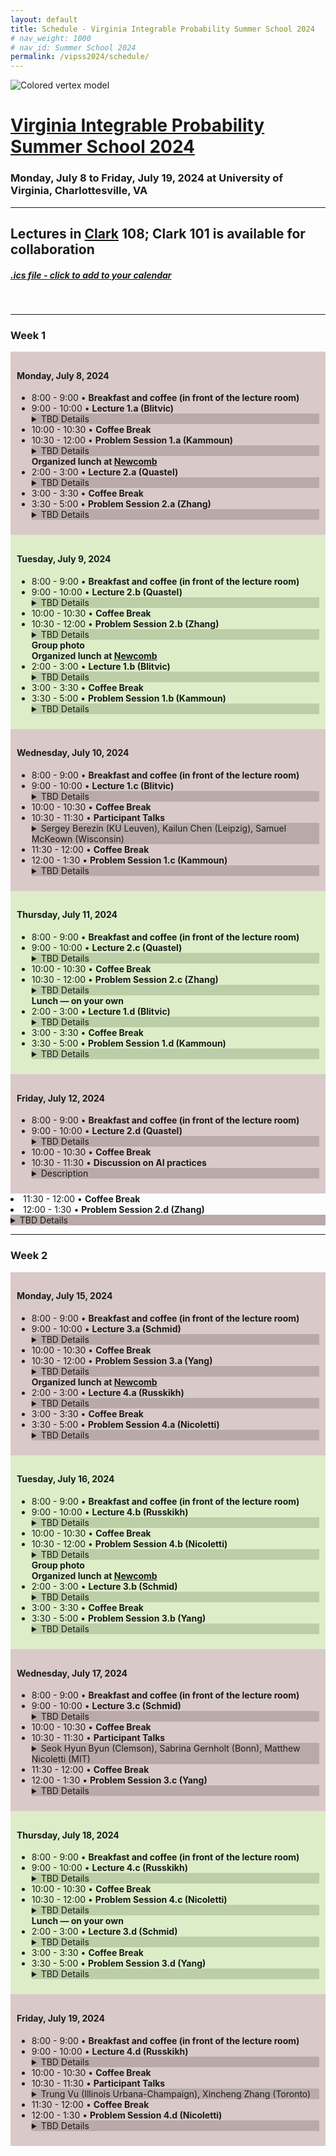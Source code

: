 ```yaml
---
layout: default
title: Schedule - Virginia Integrable Probability Summer School 2024
# nav_weight: 1000
# nav_id: Summer School 2024
permalink: /vipss2024/schedule/
---
```


<img src="{{site.url}}/vipss2024/color-vertex.jpg" style="max-width:100%" alt="Colored vertex model">

# <a href="{{site.url}}/vipss2024/">Virginia Integrable Probability Summer School 2024</a>

### Monday, July 8 to Friday, July 19, 2024 at University of Virginia, Charlottesville, VA

---

## Lectures in <a href="https://maps.app.goo.gl/UG54EAc6uqhjr4qZ9">Clark</a> 108; Clark 101 is available for collaboration

<h5><a href="{{site.url}}/vipss2024/VIPSS2024.ics">.ics file - click to add to your calendar</a></h5><br>

<hr><h3>Week 1</h3>

<!-- Week 1 Monday, July 8, 2024 -->  
<div style="background-color:#d9c9c9;padding:10px" class="mb-3">  
    <h4>Monday, July 8, 2024</h4>  
    <ul>
    <li>
    8:00 - 9:00 &bull; <strong>Breakfast and coffee (in front of the lecture room)</strong>
    </li>  
        <li>9:00 - 10:00 &bull; <strong>Lecture 1.a (Blitvic)</strong>
            <details style="background-color:#b9a9a9">
              <summary>TBD Details</summary>
              <div style="background-color:#d9c9c9; padding:10px">Decsription</div>
            </details>
        </li>
        <li>10:00 - 10:30 &bull; <strong>Coffee Break</strong></li>  
        <li>10:30 - 12:00 &bull; <strong> Problem Session 1.a (Kammoun)</strong>
            <details style="background-color:#b9a9a9">
              <summary>TBD Details</summary>
              <div style="background-color:#d9c9c9; padding:10px">Decsription</div>
            </details>
        </li>  
        <div class="mb-2 mt-2" style="font-weight:bold">Organized lunch at <a href="https://maps.app.goo.gl/r9dSBHdRg8t7csUq5">Newcomb</a></div>
        <li>2:00 - 3:00 &bull; <strong>Lecture 2.a (Quastel)</strong>
            <details style="background-color:#b9a9a9">
              <summary>TBD Details</summary>
              <div style="background-color:#d9c9c9; padding:10px">Decsription</div>
            </details>
        </li>
        <li>3:00 - 3:30 &bull; <strong>Coffee Break</strong></li>  
        <li>3:30 - 5:00 &bull; <strong> Problem Session 2.a (Zhang)</strong>
            <details style="background-color:#b9a9a9">
              <summary>TBD Details</summary>
              <div style="background-color:#d9c9c9; padding:10px">Decsription</div>
            </details>
        </li>  
    </ul>  
</div>

<div style="background-color:#DCEDC8;padding:10px" class="mb-3">  
    <h4>Tuesday, July 9, 2024</h4>  
        <ul>
    <li>
    8:00 - 9:00 &bull; <strong>Breakfast and coffee (in front of the lecture room)</strong>
    </li>    
        <li>9:00 - 10:00 &bull; <strong>Lecture 2.b (Quastel)</strong>
            <details style="background-color:#bccea8">
              <summary>TBD Details</summary>
              <div style="background-color:#DCEDC8; padding:10px">Decsription</div>
            </details>
        </li>
        <li>10:00 - 10:30 &bull; <strong>Coffee Break</strong></li>  
        <li>10:30 - 12:00 &bull; <strong> Problem Session 2.b (Zhang)</strong>
            <details style="background-color:#bccea8">
              <summary>TBD Details</summary>
              <div style="background-color:#DCEDC8; padding:10px">Decsription</div>
            </details>
        </li>  
        <div class="mb-2 mt-2" style="font-weight:bold">Group photo</div>
        <div class="mb-2 mt-2" style="font-weight:bold">Organized lunch at <a href="https://maps.app.goo.gl/r9dSBHdRg8t7csUq5">Newcomb</a></div>
        <li>2:00 - 3:00 &bull; <strong>Lecture 1.b (Blitvic)</strong>
            <details style="background-color:#bccea8">
              <summary>TBD Details</summary>
              <div style="background-color:#DCEDC8; padding:10px">Decsription</div>
            </details>
        </li>
        <li>3:00 - 3:30 &bull; <strong>Coffee Break</strong></li>  
        <li>3:30 - 5:00 &bull; <strong> Problem Session 1.b (Kammoun)</strong>
            <details style="background-color:#bccea8">
              <summary>TBD Details</summary>
              <div style="background-color:#DCEDC8; padding:10px">Decsription</div>
            </details>
        </li>  
    </ul>  
</div>

<div style="background-color:#d9c9c9;padding:10px" class="mb-3">  
    <h4>Wednesday, July 10, 2024</h4>  
        <ul>
    <li>
    8:00 - 9:00 &bull; <strong>Breakfast and coffee (in front of the lecture room)</strong>
    </li>    
        <li>9:00 - 10:00 &bull; <strong>Lecture 1.c (Blitvic)</strong>
            <details style="background-color:#b9a9a9">
              <summary>TBD Details</summary>
              <div style="background-color:#d9c9c9; padding:10px">Decsription</div>
            </details>
        </li>
        <li>10:00 - 10:30 &bull; <strong>Coffee Break</strong></li>  
        <li>10:30 - 11:30 &bull; <strong>Participant Talks</strong>
            <details style="background-color:#b9a9a9">
              <summary>Sergey Berezin (KU Leuven), Kailun Chen (Leipzig), Samuel McKeown (Wisconsin)</summary>
              <div style="background-color:#d9c9c9;
              padding:10px">
              Sergey Berezin (KU Leuven)
              <br>
              <strong>Functional CLT for Mittag-Leffler Ensemble with Hard Wall</strong>
              <br>
              The Mittag-Leffler ensemble restricted to an origin-centered disk in the bulk of the droplet features a natural hard edge at the boundary of the disk. This boundary is known as the hard wall. We will discuss a recent functional central limit theorem for dynamical additive statistics in the hard-edge scaling, i.e., at the distance O(1/n) from this hard wall.
<br><br>
              Kailun Chen (Leipzig)
<br><strong>
Mallows product measure</strong>
<br>
q-exchangeable ergodic distributions on the infinite symmetric group were classified by Gnedin-Olshanski (2012). In this paper, we study a specific linear combination of the ergodic measures and call it the Mallows product measure. From a particle system perspective, the Mallows product measure is a reversible stationary blocking measure of the infinite-species ASEP and it is a natural multi-species extension of the Bernoulli product blocking measures of the one-species ASEP. Moreover, the Mallows product measure can be viewed as the universal product blocking measure of interacting particle systems coming from random walks on Hecke algebras. For the random infinite permutation distributed according to the Mallows product measure we have computed the joint distribution of its neighbouring displacements, as well as several other observables. The key feature of the obtained formulas is their remarkably simple product structure. We project these formulas to ASEP with finitely many species, which in particular recovers a recent result of Adams-Balazs-Jay, and also to ASEP(q,M). Our main tools are results of Gnedin-Olshanski about ergodic Mallows measures and shift-invariance symmetries of the stochastic colored six vertex model discovered by Borodin-Gorin-Wheeler and Galashin. This is a joint work with Alexey Bufetov.
              <br><br>
              Samuel McKeown (Wisconsin)
<br>
              <strong>Solvability in a restricted first passage percolation
              </strong>
  <br>Strict-weak first passage percolation (SWFPP) is a model of random plane geometry, introduced by Seppäläinen as a simplification of planar FPP for which explicit formulae can be obtained. It is expected to lie in the KPZ universality class. One can apply many of the same techniques which have been used to study last passage percolation, in particular the systematic use of Busemann functions in describing the model's semi-infinite geodesics. SWFPP has the advantage of being solvable for a wider class of distributions and with expressions that tend to be easier to work with. As an application, we show that the tree of semi-infinite geodesics in exponential SWFPP fails to have a natural density near the axis.
              </div>
            </details>
        </li>  
        <li>11:30 - 12:00 &bull; <strong>Coffee Break</strong></li>  
        <li>12:00 - 1:30 &bull; <strong> Problem Session 1.c (Kammoun)</strong>
            <details style="background-color:#b9a9a9">
              <summary>TBD Details</summary>
              <div style="background-color:#d9c9c9;
               padding:10px">Decsription</div>
            </details>
        </li>  
    </ul>  
</div>

<div style="background-color:#DCEDC8;padding:10px" class="mb-3">  
    <h4>Thursday, July 11, 2024</h4>  
        <ul>
    <li>
    8:00 - 9:00 &bull; <strong>Breakfast and coffee (in front of the lecture room)</strong>
    </li>    
        <li>9:00 - 10:00 &bull; <strong>Lecture 2.c (Quastel)</strong>
            <details style="background-color:#bccea8">
              <summary>TBD Details</summary>
              <div style="background-color:#DCEDC8; padding:10px">Decsription</div>
            </details>
        </li>
        <li>10:00 - 10:30 &bull; <strong>Coffee Break</strong></li>  
        <li>10:30 - 12:00 &bull; <strong> Problem Session 2.c (Zhang)</strong>
            <details style="background-color:#bccea8">
              <summary>TBD Details</summary>
              <div style="background-color:#DCEDC8; padding:10px">Decsription</div>
            </details>
        </li>  
        <div class="mb-2 mt-2" style="font-weight:bold">Lunch &mdash; on your own</div>
        <li>2:00 - 3:00 &bull; <strong>Lecture 1.d (Blitvic)</strong>
            <details style="background-color:#bccea8">
              <summary>TBD Details</summary>
              <div style="background-color:#DCEDC8; padding:10px">Decsription</div>
            </details>
        </li>
        <li>3:00 - 3:30 &bull; <strong>Coffee Break</strong></li>  
        <li>3:30 - 5:00 &bull; <strong> Problem Session 1.d (Kammoun)</strong>
            <details style="background-color:#bccea8">
              <summary>TBD Details</summary>
              <div style="background-color:#DCEDC8; padding:10px">Decsription</div>
            </details>
        </li>  
    </ul>  
</div>


<div style="background-color:#d9c9c9;padding:10px" class="mb-3">  
    <h4>Friday, July 12, 2024</h4>  
        <ul>
    <li>
    8:00 - 9:00 &bull; <strong>Breakfast and coffee (in front of the lecture room)</strong>
    </li>    
        <li>9:00 - 10:00 &bull; <strong>Lecture 2.d (Quastel)</strong>
            <details style="background-color:#b9a9a9">
              <summary>TBD Details</summary>
              <div style="background-color:#d9c9c9; padding:10px">Decsription</div>
            </details>
        </li>
        <li>10:00 - 10:30 &bull; <strong>Coffee Break</strong></li>  
        <li>10:30 - 11:30 &bull; <strong>Discussion on AI practices</strong>
            <details style="background-color:#b9a9a9">
              <summary>Description</summary>
              <div style="background-color:#d9c9c9;
              padding:10px">We will discuss generative AI (chatGPT, etc.) in research, teaching, and administrative tasks. In the first half of the discussion, 
              Everyone is invited to contribute a short AI success story that others can follow. The second half is an open discussion around AI topics.</div>
              </div>
            </details>
        </li>  
        <li>11:30 - 12:00 &bull; <strong>Coffee Break</strong></li>  
        <li>12:00 - 1:30 &bull; <strong> Problem Session 2.d (Zhang)</strong>
            <details style="background-color:#b9a9a9">
              <summary>TBD Details</summary>
              <div style="background-color:#d9c9c9;
               padding:10px">Decsription</div>
            </details>
        </li>  
    </ul>  
</div>

<hr><h3>Week 2</h3>

<div style="background-color:#d9c9c9;padding:10px" class="mb-3">  
    <h4>Monday, July 15, 2024</h4>  
        <ul>
    <li>
    8:00 - 9:00 &bull; <strong>Breakfast and coffee (in front of the lecture room)</strong>
    </li>    
        <li>9:00 - 10:00 &bull; <strong>Lecture 3.a (Schmid)</strong>
            <details style="background-color:#b9a9a9">
              <summary>TBD Details</summary>
              <div style="background-color:#d9c9c9; padding:10px">Decsription</div>
            </details>
        </li>
        <li>10:00 - 10:30 &bull; <strong>Coffee Break</strong></li>  
        <li>10:30 - 12:00 &bull; <strong> Problem Session 3.a (Yang)</strong>
            <details style="background-color:#b9a9a9">
              <summary>TBD Details</summary>
              <div style="background-color:#d9c9c9; padding:10px">Decsription</div>
            </details>
        </li>  
        <div class="mb-2 mt-2" style="font-weight:bold">Organized lunch at <a href="https://maps.app.goo.gl/r9dSBHdRg8t7csUq5">Newcomb</a></div>
        <li>2:00 - 3:00 &bull; <strong>Lecture 4.a (Russkikh)</strong>
            <details style="background-color:#b9a9a9">
              <summary>TBD Details</summary>
              <div style="background-color:#d9c9c9; padding:10px">Decsription</div>
            </details>
        </li>
        <li>3:00 - 3:30 &bull; <strong>Coffee Break</strong></li>  
        <li>3:30 - 5:00 &bull; <strong> Problem Session 4.a (Nicoletti)</strong>
            <details style="background-color:#b9a9a9">
              <summary>TBD Details</summary>
              <div style="background-color:#d9c9c9; padding:10px">Decsription</div>
            </details>
        </li>  
    </ul>  
</div>

<div style="background-color:#DCEDC8;padding:10px" class="mb-3">  
    <h4>Tuesday, July 16, 2024</h4>  
        <ul>
    <li>
    8:00 - 9:00 &bull; <strong>Breakfast and coffee (in front of the lecture room)</strong>
    </li>    
        <li>9:00 - 10:00 &bull; <strong>Lecture 4.b (Russkikh)</strong>
            <details style="background-color:#bccea8">
              <summary>TBD Details</summary>
              <div style="background-color:#DCEDC8; padding:10px">Decsription</div>
            </details>
        </li>
        <li>10:00 - 10:30 &bull; <strong>Coffee Break</strong></li>  
        <li>10:30 - 12:00 &bull; <strong> Problem Session 4.b (Nicoletti)</strong>
            <details style="background-color:#bccea8">
              <summary>TBD Details</summary>
              <div style="background-color:#DCEDC8; padding:10px">Decsription</div>
            </details>
        </li>  
        <div class="mb-2 mt-2" style="font-weight:bold">Group photo</div>
        <div class="mb-2 mt-2" style="font-weight:bold">Organized lunch at <a href="https://maps.app.goo.gl/r9dSBHdRg8t7csUq5">Newcomb</a></div>
        <li>2:00 - 3:00 &bull; <strong>Lecture 3.b (Schmid)</strong>
            <details style="background-color:#bccea8">
              <summary>TBD Details</summary>
              <div style="background-color:#DCEDC8; padding:10px">Decsription</div>
            </details>
        </li>
        <li>3:00 - 3:30 &bull; <strong>Coffee Break</strong></li>  
        <li>3:30 - 5:00 &bull; <strong> Problem Session 3.b (Yang)</strong>
            <details style="background-color:#bccea8">
              <summary>TBD Details</summary>
              <div style="background-color:#DCEDC8; padding:10px">Decsription</div>
            </details>
        </li>  
    </ul>  
</div>

<div style="background-color:#d9c9c9;padding:10px" class="mb-3">  
    <h4>Wednesday, July 17, 2024</h4>  
        <ul>
    <li>
    8:00 - 9:00 &bull; <strong>Breakfast and coffee (in front of the lecture room)</strong>
    </li>    
        <li>9:00 - 10:00 &bull; <strong>Lecture 3.c (Schmid)</strong>
            <details style="background-color:#b9a9a9">
              <summary>TBD Details</summary>
              <div style="background-color:#d9c9c9; padding:10px">Decsription</div>
            </details>
        </li>
        <li>10:00 - 10:30 &bull; <strong>Coffee Break</strong></li>  
        <li>10:30 - 11:30 &bull; <strong>Participant Talks</strong>
            <details style="background-color:#b9a9a9">
              <summary>Seok Hyun Byun (Clemson), Sabrina Gernholt (Bonn),  Matthew Nicoletti (MIT)</summary>
              <div style="background-color:#d9c9c9;
              padding:10px">
              Seok Hyun Byun (Clemson)
<br><strong>Dimer bijections, Aztec triangles, and spanning forests
</strong>
<br>
In this talk, we first recall a Temperley’s classical bijection (between spanning trees of a graph and dimer configurations of a related graph) and a related dimer bijection. Then, we present a new result, which extends the aforementioned bijections. As an application, we answer a question posed by Corteel, Huang, and Krattenthaler on finding an explicit bijection between domino tilings of two similar regions. If time permits, we also introduce a new combinatorial object that is equinumerous to domino tilings of Aztec triangles. This talk is based on a joint work with Mihai Ciucu.
<br><br>
Sabrina Gernholt (Bonn)
<br>
<strong>Fluctuations of a tagged particle in TASEP under influence of a deterministic wall</strong>
<br>
We consider a totally asymmetric simple exclusion process on Z with step initial condition and with the presence of a rightward-moving wall that prevents the particles from jumping. Our aim is to determine the limiting distribution of a tagged particle whose fluctuations are influenced by the wall around multiple macroscopic times.
<br><br>Matthew Nicoletti (MIT)
<br><strong> Perfect t-embeddings of the uniform hexagon</strong>
<br>
We construct and study the asymptotic properties of "perfect t-embeddings" of uniformly weighted hexagon graphs. Hexagon graphs are subgraphs of the honeycomb lattice, and the corresponding dimer model is equivalent to the model of uniformly random lozenge tilings of the hexagon. We provide exact formulas describing the perfect t-embeddings of these graphs, and we use these to prove the convergence of naturally associated discrete surfaces (coming from the "origami maps") to a maximal surface in Minkowski space carrying the conformal structure of the limiting Gaussian free field (GFF). The emergence of such a maximal surface is predicted to hold for a large class of dimer models by Chelkak, Laslier, and Russkikh. In addition, we check all conditions of a theorem of Chelkak, Laslier, and Russkikh which uses perfect t-embeddings to prove convergence of height fluctuations to the GFF, and thus we complete give a new proof, via t-embeddings, of convergence to the GFF. This is based on joint work with Marianna Russkikh and Tomas Berggren.
              </div>
            </details>
        </li>  
        <li>11:30 - 12:00 &bull; <strong>Coffee Break</strong></li>  
        <li>12:00 - 1:30 &bull; <strong> Problem Session 3.c (Yang)</strong>
            <details style="background-color:#b9a9a9">
              <summary>TBD Details</summary>
              <div style="background-color:#d9c9c9;
               padding:10px">Decsription</div>
            </details>
        </li>  
    </ul>  
</div>

<div style="background-color:#DCEDC8;padding:10px" class="mb-3">  
    <h4>Thursday, July 18, 2024</h4>  
        <ul>
    <li>
    8:00 - 9:00 &bull; <strong>Breakfast and coffee (in front of the lecture room)</strong>
    </li>    
        <li>9:00 - 10:00 &bull; <strong>Lecture 4.c (Russkikh)</strong>
            <details style="background-color:#bccea8">
              <summary>TBD Details</summary>
              <div style="background-color:#DCEDC8; padding:10px">Decsription</div>
            </details>
        </li>
        <li>10:00 - 10:30 &bull; <strong>Coffee Break</strong></li>  
        <li>10:30 - 12:00 &bull; <strong> Problem Session 4.c (Nicoletti)</strong>
            <details style="background-color:#bccea8">
              <summary>TBD Details</summary>
              <div style="background-color:#DCEDC8; padding:10px">Decsription</div>
            </details>
        </li>  
        <div class="mb-2 mt-2" style="font-weight:bold">Lunch &mdash; on your own</div>
        <li>2:00 - 3:00 &bull; <strong>Lecture 3.d (Schmid)</strong>
            <details style="background-color:#bccea8">
              <summary>TBD Details</summary>
              <div style="background-color:#DCEDC8; padding:10px">Decsription</div>
            </details>
        </li>
        <li>3:00 - 3:30 &bull; <strong>Coffee Break</strong></li>  
        <li>3:30 - 5:00 &bull; <strong> Problem Session 3.d (Yang)</strong>
            <details style="background-color:#bccea8">
              <summary>TBD Details</summary>
              <div style="background-color:#DCEDC8; padding:10px">Decsription</div>
            </details>
        </li>  
    </ul>  
</div>


<div style="background-color:#d9c9c9;padding:10px" class="mb-3">  
    <h4>Friday, July 19, 2024</h4>  
        <ul>
    <li>
    8:00 - 9:00 &bull; <strong>Breakfast and coffee (in front of the lecture room)</strong>
    </li>    
        <li>9:00 - 10:00 &bull; <strong>Lecture 4.d (Russkikh)</strong>
            <details style="background-color:#b9a9a9">
              <summary>TBD Details</summary>
              <div style="background-color:#d9c9c9; padding:10px">Decsription</div>
            </details>
        </li>
        <li>10:00 - 10:30 &bull; <strong>Coffee Break</strong></li>  
        <li>10:30 - 11:30 &bull; <strong>Participant Talks</strong>
            <details style="background-color:#b9a9a9">
              <summary>Trung Vu (Illinois Urbana-Champaign), Xincheng Zhang (Toronto)</summary>
              <div style="background-color:#d9c9c9;
              padding:10px">
              Trung Vu (Illinois Urbana-Champaign)
<br><strong>
Arctic curves of the T-system with Slanted Initial Data
</strong>
<br>
The octahedron recurrence/equation can be viewed as a 2+1-dimensional discrete evolution equation. Generalizing the study of Di Francesco and Soto-Garrido, we consider initial data along parallel ``slanted" planes perpendicular to an arbitrary admissible direction (r,s,t) in Z_+^3. The solution of the T-system is interpreted as the partition function of a dimer model on some suitable ``pinecone" graph introduced in Bousquet-Mélou, J. Propp, and J. West. The T-system formulation and some exact solutions in uniform or periodic cases allow us to explore the thermodynamic limit of the corresponding dimer models and to derive exact arctic curves separating the various phases of the system.
<br><br>
Xincheng Zhang (Toronto)
<strong>The totally asymmetric exclusion process and the fluctuations around its shock</strong>
<br>
The totally asymmetric exclusion process(TASEP) is one of the solvable models in the KPZ universality class. When TASEP starts with certain initial conditions, it presents shocks in the evolution. Particles near the shocks have fluctuations on the t^{1/3} scale. For one type of initial condition, the fluctuations are known to be on the t^{1/2} scale due to the initial randomness. In this talk, I will describe how to see the t^{1/3} fluctuations for these initial conditions.
              </div>
            </details>
        </li>  
        <li>11:30 - 12:00 &bull; <strong>Coffee Break</strong></li>  
        <li>12:00 - 1:30 &bull; <strong> Problem Session 4.d (Nicoletti)</strong>
            <details style="background-color:#b9a9a9">
              <summary>TBD Details</summary>
              <div style="background-color:#d9c9c9;
               padding:10px">Decsription</div>
            </details>
        </li>  
    </ul>  
</div>